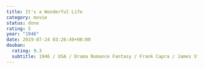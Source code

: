 ```yaml
---
title: It's a Wonderful Life
category: movie
status: done
rating: 5
year: "1946"
date: 2019-07-24 03:26:49+08:00
douban:
  rating: 9.3
  subtitle: 1946 / USA / Drama Romance Fantasy / Frank Capra / James Stewart Donna Reed
---
```



